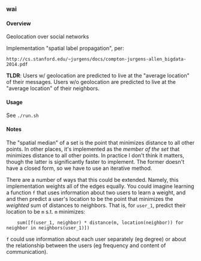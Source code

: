 ### wai

#### Overview

Geolocation over social networks

Implementation "spatial label propagation", per:

    http://cs.stanford.edu/~jurgens/docs/compton-jurgens-allen_bigdata-2014.pdf

__TLDR__: Users w/ geolocation are predicted to live at the "average location" of their messages.  Users w/o geolocation are predicted to live at the "average location" of their neighbors.

#### Usage

See `./run.sh`

#### Notes

The "spatial median" of a set is the point that minimizes distance to all other points.  In other places, it's implemented as the _member of the set_ that minimizes distance to all other points.  In practice I don't think it matters, though the latter is significantly faster to implement.  The former doesn't have a closed form, so we have to use an iterative method.

There are a number of ways that this could be extended.  Namely, this implementation weights all of the edges equally.  You could imagine learning a function `f` that uses information about two users to learn a weight, and
and then predict a user's location to be  the point that minimizes the _weighted_ sum of distances to neighbors. That is,
for `user_1`, predict their location to be `m` s.t. `m` minimizes:
```
    sum([f(user_1, neighbor) * distance(m, location(neighbor)) for neighbor in neighbors(user_1)])
```

`f` could use information about each user separately (eg degree) or about the relationship between the users (eg frequency and content of communication).
